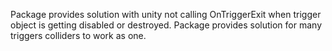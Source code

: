 Package provides solution with unity not calling OnTriggerExit when trigger object is getting disabled or destroyed.
Package provides solution for many triggers colliders to work as one.